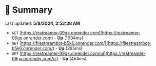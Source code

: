 # 📖 Summary
Last updated: **5/9/2024, 3:53:38 AM**

- `GET` [https://restreamer-09gx.onrender.com](https://restreamer-09gx.onrender.com) - **Up** (1004ms)
- `GET` [https://filestreambot-b5k6.onrender.com/](https://filestreambot-b5k6.onrender.com/) - **Up** (285ms)
- `GET` [https://restreamer-09gx.onrender.com/ui](https://restreamer-09gx.onrender.com/ui) - **Up** (454ms)
